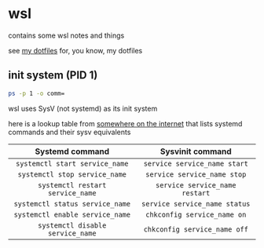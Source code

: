# wsl

contains some wsl notes and things

see [my dotfiles](https://github.com/edurso/dotfiles) for, you know, my dotfiles

## init system (PID 1)

```bash
ps -p 1 -o comm=
```

wsl uses SysV (not systemd) as its init system

here is a lookup table from
[somewhere on the internet](https://linuxhandbook.com/system-has-not-been-booted-with-systemd/)
that lists systemd commands and their sysv equivalents

| Systemd command | Sysvinit command |
|:---:|:---:|
| `systemctl start service_name` | `service service_name start` |
| `systemctl stop service_name` | `service service_name stop` |
| `systemctl restart service_name` | `service service_name restart` |
| `systemctl status service_name` | `service service_name status` |
| `systemctl enable service_name` | `chkconfig service_name on` |
| `systemctl disable service_name` | `chkconfig service_name off` |
